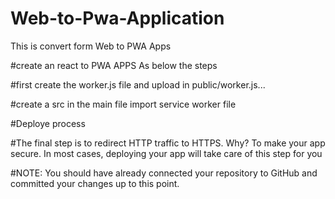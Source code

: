 # Web-to-Pwa-Application
This is convert form Web to PWA Apps

#create an react to PWA APPS As below the steps

#first create the worker.js file and upload in public/worker.js...

#create a src in the main file import service worker file

#Deploye process

#The final step is to redirect HTTP traffic to HTTPS. Why? To make your app secure. In most cases, deploying your app will take care of this step for you

#NOTE: You should have already connected your repository to GitHub and committed your changes up to this point.
